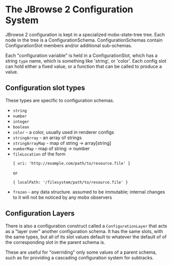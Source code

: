# The JBrowse 2 Configuration System

JBrowse 2 configuration is kept in a specialized mobx-state-tree tree. Each node in the tree is a ConfigurationSchema. ConfigurationSchemas contain ConfigurationSlot members and/or additional sub-schemas.

Each "configuration variable" is held in a ConfigurationSlot, which has a string `type` name, which is something like 'string', or 'color'. Each config slot can hold either a fixed value, or a function that can be called to produce a value.

## Configuration slot types

These types are specific to configuration schemas.

- `string`
- `number`
- `integer`
- `boolean`
- `color` - a color, usually used in renderer configs
- `stringArray` - an array of strings
- `stringArrayMap` - map of string -> array[string]
- `numberMap` - map of string -> number
- `fileLocation` of the form
  ```
  { uri: 'http://example.com/path/to/resource.file' }
  ```
  or
  ```
  { localPath: '/filesystem/path/to/resource.file' }
  ```
- `frozen` - any data structure. assumed to be immutable; internal changes to it will not be noticed by any mobx observers

## Configuration Layers

There is also a configuration construct called a `ConfigurationLayer` that acts as a "layer over" another configuration schema. It has the same slots, with the same types, but all of its slot values default to whatever the default of of the corresponding slot in the parent schema is.

These are useful for "overriding" only some values of a parent schema, such as for providing a cascading configuration system for subtracks.

